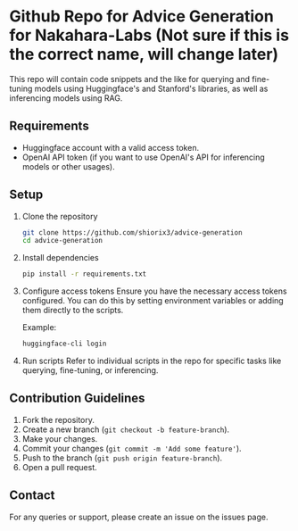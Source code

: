 # Github Repo for Advice Generation for Nakahara-Labs (Not sure if this is the correct name, will change later)

This repo will contain code snippets and the like for querying and fine-tuning models using Huggingface's and Stanford's libraries, as well as inferencing models using RAG.

## Requirements
- Huggingface account with a valid access token.
- OpenAI API token (if you want to use OpenAI's API for inferencing models or other usages).

## Setup
1. Clone the repository
    ```bash
    git clone https://github.com/shiorix3/advice-generation
    cd advice-generation
    ```

2. Install dependencies
    ```bash
    pip install -r requirements.txt
    ```

3. Configure access tokens
   Ensure you have the necessary access tokens configured. You can do this by setting environment variables or adding them directly to the scripts.

   Example:
   ```bash
   huggingface-cli login
   ```

4. Run scripts
   Refer to individual scripts in the repo for specific tasks like querying, fine-tuning, or inferencing.

## Contribution Guidelines
1. Fork the repository.
2. Create a new branch (`git checkout -b feature-branch`).
3. Make your changes.
4. Commit your changes (`git commit -m 'Add some feature'`).
5. Push to the branch (`git push origin feature-branch`).
6. Open a pull request.

## Contact
For any queries or support, please create an issue on the issues page.
